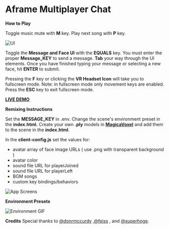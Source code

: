 Aframe Multiplayer Chat
=======================

**How to Play**

Toggle music mute with **M** key. Play next song with **P** key. 

![UI](https://cdn.glitch.com/3294c4a3-a3d8-412f-a31e-1e03d1cd1cbd%2Fui.png?1532486353198)

Toggle the **Message and Face UI** with the **EQUALS** key. You must enter the proper **Message_KEY** to send a message. **Tab** your way through the UI elements. Once you have finished typing your message or selecting a new face, hit **ENTER** to submit.


Pressing the **F** key or clicking the **VR Headset Icon** will take you to fullscreen mode.  Note: in fullscreen mode only movement keys are enabled.  Press the **ESC** key to exit fullscreen mode. 

<a href="https://aframe-multiplayer-chat.glitch.me/" no-opener no-referer>**LIVE DEMO**</a>

**Remixing Instructions**

Set the **MESSAGE_KEY** in .env. Change the scene's environment preset in the **index.html.**  Create your own **.ply** models in <a href="https://ephtracy.github.io/" no-opener no-referer>**MagicaVoxel**</a> and add them to the scene in the **index.html**. 

In the **client-config.js** set the values for:
  - avatar array of face image URLs ( use .png with transparent background )
  - avatar color 
  - sound file URL for playerJoined
  - sound file URL for playerLeft
  - BGM songs
  - custom key bindings/behaviors

![App Screens](https://cdn.glitch.com/3294c4a3-a3d8-412f-a31e-1e03d1cd1cbd%2Ffaces.png?1532450183268)

**Environment Presets**

![Environment GIF](https://github.com/feiss/aframe-environment-component/raw/master/assets/aframeenvironment.gif?raw=true)

**Credits**
Special thanks to <a href="https://twitter.com/donrmccurdy" no-opener no-referer>@donrmccurdy</a> ,<a href="https://twitter.com/feiss" no=opener no-referer>@feiss</a> , and <a href="https://twitter.com/superhoge" no-opener no-referer>@superhoge</a>.
